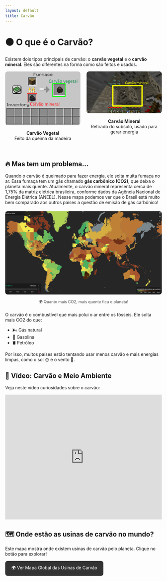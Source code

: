```yaml
---
layout: default
title: Carvão
---
```


<h1>⚫ O que é o Carvão?</h1>

<p>Existem dois tipos principais de carvão: o <strong>carvão vegetal</strong> e o <strong>carvão mineral</strong>. Eles são diferentes na forma como são feitos e usados.</p>

<div style="display: flex; gap: 20px; flex-wrap: wrap;">
  <div style="flex: 1; text-align: center;">
    <img src="IMAGES/vegetal_carv.png" alt="Carvão Vegetal" style="max-width: 100%; border-radius: 8px;">
    <p><strong>Carvão Vegetal</strong><br>Feito da queima da madeira</p>
  </div>
  <div style="flex: 1; text-align: center;">
    <img src="IMAGES//mineral_coal.png" alt="Carvão Mineral" style="max-width: 100%; border-radius: 8px;">
    <p><strong>Carvão Mineral</strong><br>Retirado do subsolo, usado para gerar energia</p>
  </div>
</div>

<br>

<h2>🔥 Mas tem um problema...</h2>

<p>Quando o carvão é queimado para fazer energia, ele solta muita fumaça no ar. Essa fumaça tem um gás chamado <strong>gás carbônico (CO2)</strong>, que deixa o planeta mais quente. Atualmente, o carvão mineral representa cerca de 1,75% da matriz elétrica brasileira, conforme dados da Agência Nacional de Energia Elétrica (ANEEL). Nesse mapa podemos ver que o Brasil está muito bem comparado aos outros países a questão de emisão de gás carbônico!</p>

<div style="text-align: center; margin: 20px 0;">
  <img src="IMAGES/CO2_MUNDO.png" alt="Mapa de CO2 no Mundo" style="max-width: 100%; border-radius: 8px;">
  <p style="font-size: 0.9em; color: #555;">🌍 Quanto mais CO2, mais quente fica o planeta!</p>
</div>
<p>O carvão é o combustível que mais polui o ar entre os fósseis. Ele solta mais CO2 do que:</p>

<ul>
  <li>🌬️ Gás natural</li>
  <li>🚗 Gasolina</li>
  <li>🛢️ Petróleo</li>
</ul>

<p>Por isso, muitos países estão tentando usar menos carvão e mais energias limpas, como o sol 🌞 e o vento 💨.</p>


<h2>🎥 Vídeo: Carvão e Meio Ambiente</h2>

<p>Veja neste vídeo curiosidades sobre o carvão:</p>

<iframe 
    width="100%" 
    height="400" 
    src="https://www.youtube.com/embed/ky1YTspbvw8" 
    title="CURIOSIDADES SOBRE O CARVÃO MINERAL" 
    frameborder="0" 
    allow="accelerometer; autoplay; clipboard-write; encrypted-media; gyroscope; picture-in-picture" 
    allowfullscreen>
</iframe>

<h2>🗺️ Onde estão as usinas de carvão no mundo?</h2>

<p>Este mapa mostra onde existem usinas de carvão pelo planeta. Clique no botão para explorar!</p>

<p><a href="https://globalenergymonitor.org/pt/projects/global-coal-plant-tracker/tracker/" target="_blank" rel="noopener noreferrer" style="display:inline-block; padding: 12px 20px; background-color:#333; color:white; text-decoration:none; border-radius:8px;">🌍 Ver Mapa Global das Usinas de Carvão</a></p>
